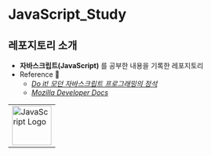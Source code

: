 # JavaScript_Study

## 레포지토리 소개

- **자바스크립트(JavaScript)** 를 공부한 내용을 기록한 레포지토리
- Reference 📖
  - [_Do it! 모던 자바스크립트 프로그래밍의 정석_](https://github.com/funnycom/doit-js/)
  - [_Mozilla Developer Docs_](https://developer.mozilla.org/ko/docs/Web/JavaScript/Reference)

<table>
    <tr>
        <td><img src="https://upload.wikimedia.org/wikipedia/commons/thumb/6/6a/JavaScript-logo.png/768px-JavaScript-logo.png" width="80" alt="JavaScript Logo"/></td>
    </tr>
</table>

